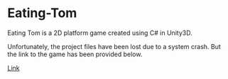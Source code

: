 # Eating-Tom
Eating Tom is a 2D platform game created using C# in Unity3D.

Unfortunately, the project files have been lost due to a system crash. But the link to the game has been provided below.

[Link](https://play.unity.com/mg/other/webgl-builds-162585)
